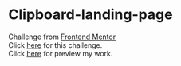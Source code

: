 # Clipboard-landing-page
Challenge from [Frontend Mentor](https://www.frontendmentor.io/)  
Click [here](https://www.frontendmentor.io/challenges/clipboard-landing-page-5cc9bccd6c4c91111378ecb9) for this challenge.   
Click [here](https://abishek0057.github.io/Clipboard-landing-page/) for preview my work.
